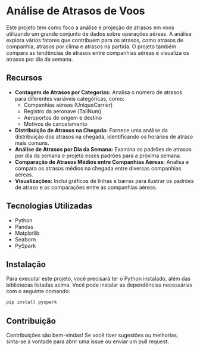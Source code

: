 # Análise de Atrasos de Voos

Este projeto tem como foco a análise e projeção de atrasos em voos utilizando um grande conjunto de dados sobre operações aéreas. A análise explora vários fatores que contribuem para os atrasos, como atrasos de companhia, atrasos por clima e atrasos na partida. O projeto também compara as tendências de atrasos entre companhias aéreas e visualiza os atrasos por dia da semana.

## Recursos

- **Contagem de Atrasos por Categorias:** Analisa o número de atrasos para diferentes variáveis categóricas, como:
  - Companhias aéreas (UniqueCarrier)
  - Registro da aeronave (TailNum)
  - Aeroportos de origem e destino
  - Motivos de cancelamento
- **Distribuição de Atrasos na Chegada:** Fornece uma análise da distribuição dos atrasos na chegada, identificando os horários de atraso mais comuns.
- **Análise de Atrasos por Dia da Semana:** Examina os padrões de atrasos por dia da semana e projeta esses padrões para a próxima semana.
- **Comparação de Atrasos Médios entre Companhias Aéreas:** Analisa e compara os atrasos médios na chegada entre diversas companhias aéreas.
- **Visualizações:** Inclui gráficos de linhas e barras para ilustrar os padrões de atraso e as comparações entre as companhias aéreas.

## Tecnologias Utilizadas

- Python
- Pandas
- Matplotlib
- Seaborn
- PySpark

## Instalação

Para executar este projeto, você precisará ter o Python instalado, além das bibliotecas listadas acima. Você pode instalar as dependências necessárias com o seguinte comando:

```bash
pip install pyspark
```

## Contribuição

Contribuições são bem-vindas! Se você tiver sugestões ou melhorias, sinta-se à vontade para abrir uma issue ou enviar um pull request.

